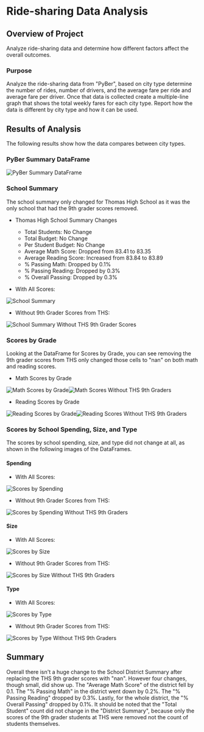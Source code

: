 # Ride-sharing Data Analysis

## Overview of Project

Analyze ride-sharing data and determine how different factors affect the overall outcomes.

### Purpose

Analyze the ride-sharing data from "PyBer", based on city type determine the number of rides, number of drivers, and the average fare per ride and average fare per driver. Once that data is collected create a multiple-line graph that shows the total weekly fares for each city type. Report how the data is different by city type and how it can be used.

## Results of Analysis

The following results show how the data compares between city types.

### PyBer Summary DataFrame

![PyBer Summary DataFrame](https://github.com/psidhu42/school-district-analysis/blob/main/resources/district_summary.PNG)



### School Summary

The school summary only changed for Thomas High School as it was the only school that had the 9th grader scores removed.

* Thomas High School Summary Changes
    - Total Students: No Change
    - Total Budget: No Change
    - Per Student Budget: No Change
    - Average Math Score: Dropped from 83.41 to 83.35
    - Average Reading Score: Increased from 83.84 to 83.89
    - % Passing Math: Dropped by 0.1%
    - % Passing Reading: Dropped by 0.3%
    - % Overall Passing: Dropped by 0.3%

* With All Scores:

![School Summary](https://github.com/psidhu42/school-district-analysis/blob/main/resources/school_summary.PNG)

* Without 9th Grader Scores from THS:

![School Summary Without THS 9th Grader Scores](https://github.com/psidhu42/school-district-analysis/blob/main/resources/school_summary_altered.PNG)

### Scores by Grade

Looking at the DataFrame for Scores by Grade, you can see removing the 9th grader scores from THS only changed those cells to "nan" on both math and reading scores.

* Math Scores by Grade

![Math Scores by Grade](https://github.com/psidhu42/school-district-analysis/blob/main/resources/math_scores_by_grade.PNG)![Math Scores Without THS 9th Graders](https://github.com/psidhu42/school-district-analysis/blob/main/resources/math_scores_by_grade_altered.PNG)

* Reading Scores by Grade

![Reading Scores by Grade](https://github.com/psidhu42/school-district-analysis/blob/main/resources/reading_scores_by_grade.PNG)![Reading Scores Without THS 9th Graders](https://github.com/psidhu42/school-district-analysis/blob/main/resources/reading_scores_by_grade_altered.PNG)

### Scores by School Spending, Size, and Type

The scores by school spending, size, and type did not change at all, as shown in the following images of the DataFrames.

#### Spending

* With All Scores:

![Scores by Spending](https://github.com/psidhu42/school-district-analysis/blob/main/resources/scores_by_spending.PNG)

* Without 9th Grader Scores from THS:

![Scores by Spending Without THS 9th Graders](https://github.com/psidhu42/school-district-analysis/blob/main/resources/scores_by_spending_altered.PNG)

#### Size

* With All Scores:

![Scores by Size](https://github.com/psidhu42/school-district-analysis/blob/main/resources/scores_by_size.PNG)

* Without 9th Grader Scores from THS:

![Scores by Size Without THS 9th Graders](https://github.com/psidhu42/school-district-analysis/blob/main/resources/scores_by_size_altered.PNG)

#### Type

* With All Scores:

![Scores by Type](https://github.com/psidhu42/school-district-analysis/blob/main/resources/scores_by_type.PNG)

* Without 9th Grader Scores from THS:

![Scores by Type Without THS 9th Graders](https://github.com/psidhu42/school-district-analysis/blob/main/resources/scores_by_type_altered.PNG)

## Summary

Overall there isn't a huge change to the School District Summary after replacing the THS 9th grader scores with "nan". However four changes, though small, did show up. The "Average Math Score" of the district fell by 0.1. The "% Passing Math" in the district went down by 0.2%. The "% Passing Reading" dropped by 0.3%. Lastly, for the whole district, the "% Overall Passing" dropped by 0.1%. It should be noted that the "Total Student" count did not change in the "District Summary", because only the scores of the 9th grader students at THS were removed not the count of students themselves.